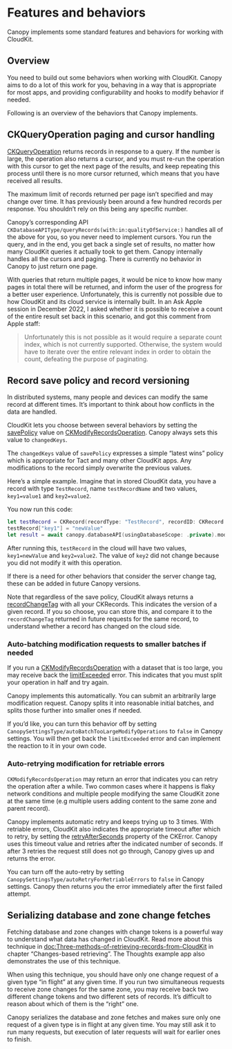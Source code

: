 # Features and behaviors

Canopy implements some standard features and behaviors for working with CloudKit.

## Overview

You need to build out some behaviors when working with CloudKit. Canopy aims to do a lot of this work for you, behaving in a way that is appropriate for most apps, and providing configurability and hooks to modify behavior if needed.

Following is an overview of the behaviors that Canopy implements.

## CKQueryOperation paging and cursor handling

[CKQueryOperation](https://developer.apple.com/documentation/cloudkit/ckqueryoperation) returns records in response to a query. If the number is large, the operation also returns a cursor, and you must re-run the operation with this cursor to get the next page of the results, and keep repeating this process until there is no more cursor returned, which means that you have received all results.

The maximum limit of records returned per page isn’t specified and may change over time. It has previously been around a few hundred records per response. You shouldn’t rely on this being any specific number.

Canopy’s corresponding API ``CKDatabaseAPIType/queryRecords(with:in:qualityOfService:)`` handles all of the above for you, so you never need to implement cursors. You run the query, and in the end, you get back a single set of results, no matter how many CloudKit queries it actually took to get them. Canopy internally handles all the cursors and paging. There is currently no behavior in Canopy to just return one page.

With queries that return multiple pages, it would be nice to know how many pages in total there will be returned, and inform the user of the progress for a better user experience. Unfortunately, this is currently not possible due to how CloudKit and its cloud service is internally built. In an Ask Apple session in December 2022, I asked whether it is possible to receive a count of the entire result set back in this scenario, and got this comment from Apple staff:

> Unfortunately this is not possible as it would require a separate count index, which is not currently supported. Otherwise, the system would have to iterate over the entire relevant index in order to obtain the count, defeating the purpose of paginating.

## Record save policy and record versioning

In distributed systems, many people and devices can modify the same record at different times. It’s important to think about how conflicts in the data are handled.

CloudKit lets you choose between several behaviors by setting the [savePolicy](https://developer.apple.com/documentation/cloudkit/ckmodifyrecordsoperation/1447488-savepolicy) value on [CKModifyRecordsOperation](https://developer.apple.com/documentation/cloudkit/ckmodifyrecordsoperation). Canopy always sets this value to `changedKeys`.

The `changedKeys` value of `savePolicy` expresses a simple “latest wins” policy which is appropriate for Tact and many other CloudKit apps. Any modifications to the record simply overwrite the previous values.

Here’s a simple example. Imagine that in stored CloudKit data, you have a record with type `TestRecord`, name `testRecordName` and two values, `key1=value1` and `key2=value2`.

You now run this code:

```swift
let testRecord = CKRecord(recordType: "TestRecord", recordID: CKRecord.ID(recordName: "testRecordName"))
testRecord["key1"] = "newValue"
let result = await canopy.databaseAPI(usingDatabaseScope: .private).modifyRecords(saving: [testRecord])
```

After running this, `testRecord` in the cloud will have two values, `key1=newValue` and `key2=value2`. The value of `key2` did not change because you did not modify it with this operation.

If there is a need for other behaviors that consider the server change tag, these can be added in future Canopy versions.

Note that regardless of the save policy, CloudKit always returns a [recordChangeTag](https://developer.apple.com/documentation/cloudkit/ckrecord/1462195-recordchangetag) with all your CKRecords. This indicates the version of a given record. If you so choose, you can store this, and compare it to the `recordChangeTag` returned in future requests for the same record, to understand whether a record has changed on the cloud side.

### Auto-batching modification requests to smaller batches if needed

If you run a [CKModifyRecordsOperation](https://developer.apple.com/documentation/cloudkit/ckmodifyrecordsoperation) with a dataset that is too large, you may receive back the [limitExceeded](https://developer.apple.com/documentation/cloudkit/ckerror/code/limitexceeded) error. This indicates that you must split your operation in half and try again.

Canopy implements this automatically. You can submit an arbitrarily large modification request. Canopy splits it into reasonable initial batches, and splits those further into smaller ones if needed.

If you’d like, you can turn this behavior off by setting ``CanopySettingsType/autoBatchTooLargeModifyOperations`` to `false` in Canopy settings. You will then get back the `limitExceeded` error and can implement the reaction to it in your own code.

### Auto-retrying modification for retriable errors

`CKModifyRecordsOperation` may return an error that indicates you can retry the operation after a while. Two common cases where it happens is flaky network conditions and multiple people modifying the same CloudKit zone at the same time (e.g multiple users adding content to the same zone and parent record).

Canopy implements automatic retry and keeps trying up to 3 times. With retriable errors, CloudKit also indicates the appropriate timeout after which to retry, by setting the [retryAfterSeconds](https://developer.apple.com/documentation/cloudkit/ckerror/2299866-retryafterseconds) property of the CKError. Canopy uses this timeout value and retries after the indicated number of seconds. If after 3 retries the request still does not go through, Canopy gives up and returns the error.

You can turn off the auto-retry by setting ``CanopySettingsType/autoRetryForRetriableErrors`` to `false` in Canopy settings. Canopy then returns you the error immediately after the first failed attempt.

## Serializing database and zone change fetches

Fetching database and zone changes with change tokens is a powerful way to understand what data has changed in CloudKit. Read more about this technique in <doc:Three-methods-of-retrieving-records-from-CloudKit> in chapter “Changes-based retrieving”. The Thoughts example app also demonstrates the use of this technique.

When using this technique, you should have only one change request of a given type “in flight” at any given time. If you run two simultaneous requests to receive zone changes for the same zone, you may receive back two different change tokens and two different sets of records. It’s difficult to reason about which of them is the “right” one.

Canopy serializes the database and zone fetches and makes sure only one request of a given type is in flight at any given time. You may still ask it to run many requests, but execution of later requests will wait for earlier ones to finish.
